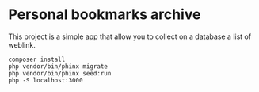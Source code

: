 # Personal bookmarks archive

This project is a simple app that allow you to collect on a database a list of weblink.

```
composer install
php vendor/bin/phinx migrate
php vendor/bin/phinx seed:run
php -S localhost:3000
```
